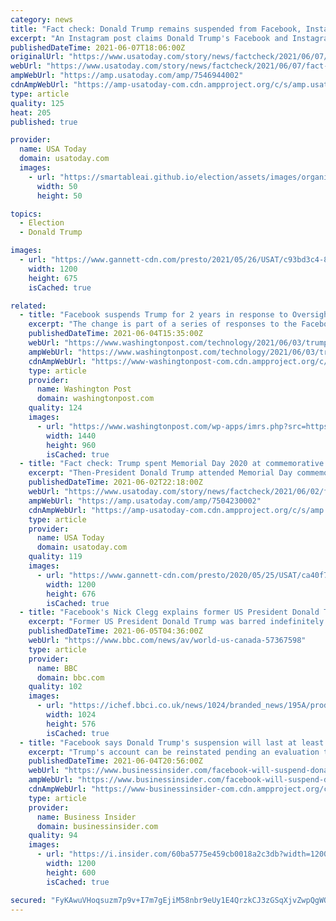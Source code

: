 ```yaml
---
category: news
title: "Fact check: Donald Trump remains suspended from Facebook, Instagram"
excerpt: "An Instagram post claims Donald Trump's Facebook and Instagram accounts were restored as of June 2. That's false."
publishedDateTime: 2021-06-07T18:06:00Z
originalUrl: "https://www.usatoday.com/story/news/factcheck/2021/06/07/fact-check-trump-facebook-and-instagram-accounts-still-suspended/7546944002/"
webUrl: "https://www.usatoday.com/story/news/factcheck/2021/06/07/fact-check-trump-facebook-and-instagram-accounts-still-suspended/7546944002/"
ampWebUrl: "https://amp.usatoday.com/amp/7546944002"
cdnAmpWebUrl: "https://amp-usatoday-com.cdn.ampproject.org/c/s/amp.usatoday.com/amp/7546944002"
type: article
quality: 125
heat: 205
published: true

provider:
  name: USA Today
  domain: usatoday.com
  images:
    - url: "https://smartableai.github.io/election/assets/images/organizations/usatoday.com-50x50.jpg"
      width: 50
      height: 50

topics:
  - Election
  - Donald Trump

images:
  - url: "https://www.gannett-cdn.com/presto/2021/05/26/USAT/c93bd3c4-8f04-4f46-b7af-39d711e7a971-AP_Trump_Russia_Probe.jpg?auto=webp&crop=5999,3375,x0,y305&format=pjpg&width=1200"
    width: 1200
    height: 675
    isCached: true

related:
  - title: "Facebook suspends Trump for 2 years in response to Oversight Board ruling"
    excerpt: "The change is part of a series of responses to the Facebook Oversight Board’s ruling on former President Trump."
    publishedDateTime: 2021-06-04T15:35:00Z
    webUrl: "https://www.washingtonpost.com/technology/2021/06/03/trump-facebook-oversight-board/"
    ampWebUrl: "https://www.washingtonpost.com/technology/2021/06/03/trump-facebook-oversight-board/?outputType=amp"
    cdnAmpWebUrl: "https://www-washingtonpost-com.cdn.ampproject.org/c/s/www.washingtonpost.com/technology/2021/06/03/trump-facebook-oversight-board/?outputType=amp"
    type: article
    provider:
      name: Washington Post
      domain: washingtonpost.com
    quality: 124
    images:
      - url: "https://www.washingtonpost.com/wp-apps/imrs.php?src=https://arc-anglerfish-washpost-prod-washpost.s3.amazonaws.com/public/G5K344WESUI6XCNEW6XCFKQZHY.jpg&w=1440"
        width: 1440
        height: 960
        isCached: true
  - title: "Fact check: Trump spent Memorial Day 2020 at commemorative ceremonies – not golfing"
    excerpt: "Then-President Donald Trump attended Memorial Day commemorative services in 2020, despite images claiming otherwise."
    publishedDateTime: 2021-06-02T22:18:00Z
    webUrl: "https://www.usatoday.com/story/news/factcheck/2021/06/02/fact-check-trump-didnt-spend-memorial-day-2020-golfing/7504230002/"
    ampWebUrl: "https://amp.usatoday.com/amp/7504230002"
    cdnAmpWebUrl: "https://amp-usatoday-com.cdn.ampproject.org/c/s/amp.usatoday.com/amp/7504230002"
    type: article
    provider:
      name: USA Today
      domain: usatoday.com
    quality: 119
    images:
      - url: "https://www.gannett-cdn.com/presto/2020/05/25/USAT/ca40f75b-fbed-41b9-a786-fd6ccab2b696-7448bfdc-b665-44ce-b3fd-cdb966ff6f28_thumbnail.png?auto=webp&crop=849,478,x6,y0&format=pjpg&width=1200"
        width: 1200
        height: 676
        isCached: true
  - title: "Facebook's Nick Clegg explains former US President Donald Trump's suspension"
    excerpt: "Former US President Donald Trump was barred indefinitely from Facebook and Instagram in January, in the wake of posts made during the US Capitol Riots. Following criticism from Facebook's Oversight Board, the company has clarified Mr Trump will be ..."
    publishedDateTime: 2021-06-05T04:36:00Z
    webUrl: "https://www.bbc.com/news/av/world-us-canada-57367598"
    type: article
    provider:
      name: BBC
      domain: bbc.com
    quality: 102
    images:
      - url: "https://ichef.bbci.co.uk/news/1024/branded_news/195A/production/_118809460_p09kmzqh.jpg"
        width: 1024
        height: 576
        isCached: true
  - title: "Facebook says Donald Trump's suspension will last at least 2 years, but can be lifted if there is no 'serious risk to public safety'"
    excerpt: "Trump's account can be reinstated pending an evaluation to assess whether \"the risk to public safety has receded,\" Facebook announced."
    publishedDateTime: 2021-06-04T20:56:00Z
    webUrl: "https://www.businessinsider.com/facebook-will-suspend-donald-trump-for-at-least-two-years-2021-6"
    ampWebUrl: "https://www.businessinsider.com/facebook-will-suspend-donald-trump-for-at-least-two-years-2021-6?amp"
    cdnAmpWebUrl: "https://www-businessinsider-com.cdn.ampproject.org/c/s/www.businessinsider.com/facebook-will-suspend-donald-trump-for-at-least-two-years-2021-6?amp"
    type: article
    provider:
      name: Business Insider
      domain: businessinsider.com
    quality: 94
    images:
      - url: "https://i.insider.com/60ba5775e459cb0018a2c3db?width=1200&format=jpeg"
        width: 1200
        height: 600
        isCached: true

secured: "FyKAwuVHoqsuzm7p9v+I7m7gEjiM58nbr9eUy1E4QrzkCJ3zGSqXjvZwpQgWQdyubGuzjJeUoSk/XjjTNug8yoTRMBNKgOryiLHCs9hpbnxSzBDcbUXFaS8Ssg4IdjaB6ogXc7Ln288BD5kZenHV9uvLUhjGBkS3LVsT/Za14yhpjOmo1RtIO54iliwqahOaNZ98Bro0yjq2Z9EfZYOM1A1aIo8dHHJ/w5rmmf+xNPC0m+v+2KdQnE/P+Wprc5R4MCB1ye32M8binK/4xKSze1ughiIFivxl4lE//qSx5YCKHjpLVXHGp/PzYlIEceOFA4wmDSgFog5nNXF4UKFrl5hsw1QKHOepfKufL0PbUqs=;tx218SS+lod0PRhGHJbQxQ=="
---
```


